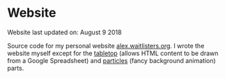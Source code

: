 # Website
Website last updated on: August 9 2018

Source code for my personal website <a href="http://alex.waitlisters.org">alex.waitlisters.org</a>. I wrote the website myself except for the <a href="https://github.com/jsoma/tabletop">tabletop</a> (allows HTML content to be drawn from a Google Spreadsheet) and <a href="https://github.com/VincentGarreau/particles.js/">particles</a> (fancy background animation) parts.
